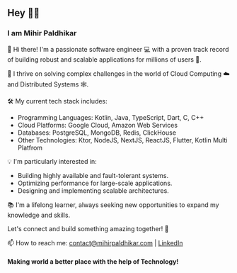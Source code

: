 ## Hey 👋🏻

### I am Mihir Paldhikar

👋 Hi there! I'm a passionate software engineer 💻 with a proven track record of building robust and scalable applications for millions of users 🚀.

🌱 I thrive on solving complex challenges in the world of Cloud Computing ☁️ and Distributed Systems 🕸️. 

🛠️ My current tech stack includes:

* Programming Languages: Kotlin, Java, TypeScript, Dart, C, C++
* Cloud Platforms: Google Cloud, Amazon Web Services
* Databases: PostgreSQL, MongoDB, Redis, ClickHouse
* Other Technologies: Ktor, NodeJS, NextJS, ReactJS, Flutter, Kotlin Multi Platfrom

💡 I'm particularly interested in:

* Building highly available and fault-tolerant systems.
* Optimizing performance for large-scale applications.
* Designing and implementing scalable architectures.

📚 I'm a lifelong learner, always seeking new opportunities to expand my knowledge and skills.

Let's connect and build something amazing together! 🤝 

📫 How to reach me: [contact@mihirpaldhikar.com](mailto:contact@mihirpaldhikar.com) | [LinkedIn](https://www.linkedin.com/in/mihirpaldhikar)

#### Making world a better place with the help of Technology!
